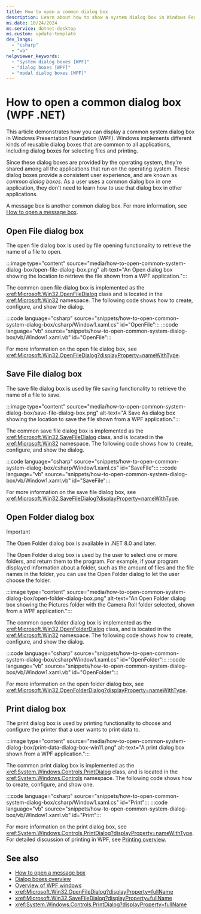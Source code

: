 ```yaml
---
title: How to open a common dialog box
description: Learn about how to show a system dialog box in Windows Foundation Presentation (WPF). System dialog boxes prompt users for information.
ms.date: 10/24/2024
ms.service: dotnet-desktop
ms.custom: update-template
dev_langs: 
  - "csharp"
  - "vb"
helpviewer_keywords: 
  - "system dialog boxes [WPF]"
  - "dialog boxes [WPF]"
  - "modal dialog boxes [WPF]"
---
```


# How to open a common dialog box (WPF .NET)

This article demonstrates how you can display a common system dialog box in Windows Presentation Foundation (WPF). Windows implements different kinds of reusable dialog boxes that are common to all applications, including dialog boxes for selecting files and printing.

Since these dialog boxes are provided by the operating system, they're shared among all the applications that run on the operating system. These dialog boxes provide a consistent user experience, and are known as *common dialog boxes*. As a user uses a common dialog box in one application, they don't need to learn how to use that dialog box in other applications.

A message box is another common dialog box. For more information, see [How to open a message box](how-to-open-message-box.md).

## Open File dialog box

The open file dialog box is used by file opening functionality to retrieve the name of a file to open.

:::image type="content" source="media/how-to-open-common-system-dialog-box/open-file-dialog-box.png" alt-text="An Open dialog box showing the location to retrieve the file shown from a WPF application.":::

The common open file dialog box is implemented as the <xref:Microsoft.Win32.OpenFileDialog> class and is located in the <xref:Microsoft.Win32> namespace. The following code shows how to create, configure, and show the dialog.

:::code language="csharp" source="snippets/how-to-open-common-system-dialog-box/csharp/Window1.xaml.cs" id="OpenFile":::
:::code language="vb" source="snippets/how-to-open-common-system-dialog-box/vb/Window1.xaml.vb" id="OpenFile":::

For more information on the open file dialog box, see <xref:Microsoft.Win32.OpenFileDialog?displayProperty=nameWithType>.

## Save File dialog box

The save file dialog box is used by file saving functionality to retrieve the name of a file to save.

:::image type="content" source="media/how-to-open-common-system-dialog-box/save-file-dialog-box.png" alt-text="A Save As dialog box showing the location to save the file shown from a WPF application.":::

The common save file dialog box is implemented as the <xref:Microsoft.Win32.SaveFileDialog> class, and is located in the <xref:Microsoft.Win32> namespace. The following code shows how to create, configure, and show the dialog.

:::code language="csharp" source="snippets/how-to-open-common-system-dialog-box/csharp/Window1.xaml.cs" id="SaveFile":::
:::code language="vb" source="snippets/how-to-open-common-system-dialog-box/vb/Window1.xaml.vb" id="SaveFile":::

For more information on the save file dialog box, see <xref:Microsoft.Win32.SaveFileDialog?displayProperty=nameWithType>.

## Open Folder dialog box

> [!IMPORTANT]
> The Open Folder dialog box is available in .NET 8.0 and later.

The Open Folder dialog box is used by the user to select one or more folders, and return them to the program. For example, if your program displayed information about a folder, such as the amount of files and the file names in the folder, you can use the Open Folder dialog to let the user choose the folder.

:::image type="content" source="media/how-to-open-common-system-dialog-box/open-folder-dialog-box.png" alt-text="An Open Folder dialog box showing the Pictures folder with the Camera Roll folder selected, shown from a WPF application.":::

The common open folder dialog box is implemented as the <xref:Microsoft.Win32.OpenFolderDialog> class, and is located in the <xref:Microsoft.Win32> namespace. The following code shows how to create, configure, and show the dialog.

:::code language="csharp" source="snippets/how-to-open-common-system-dialog-box/csharp/Window1.xaml.cs" id="OpenFolder":::
:::code language="vb" source="snippets/how-to-open-common-system-dialog-box/vb/Window1.xaml.vb" id="OpenFolder":::

For more information on the open folder dialog box, see <xref:Microsoft.Win32.OpenFolderDialog?displayProperty=nameWithType>.

## Print dialog box

The print dialog box is used by printing functionality to choose and configure the printer that a user wants to print data to.

:::image type="content" source="media/how-to-open-common-system-dialog-box/print-data-dialog-box-win11.png" alt-text="A print dialog box shown from a WPF application.":::

The common print dialog box is implemented as the <xref:System.Windows.Controls.PrintDialog> class, and is located in the <xref:System.Windows.Controls> namespace. The following code shows how to create, configure, and show one.

:::code language="csharp" source="snippets/how-to-open-common-system-dialog-box/csharp/Window1.xaml.cs" id="Print":::
:::code language="vb" source="snippets/how-to-open-common-system-dialog-box/vb/Window1.xaml.vb" id="Print":::

For more information on the print dialog box, see <xref:System.Windows.Controls.PrintDialog?displayProperty=nameWithType>. For detailed discussion of printing in WPF, see [Printing overview](../documents/printing-overview.md).

## See also

- [How to open a message box](how-to-open-message-box.md)
- [Dialog boxes overview](dialog-boxes-overview.md)
- [Overview of WPF windows](index.md)
- <xref:Microsoft.Win32.OpenFileDialog?displayProperty=fullName>
- <xref:Microsoft.Win32.SaveFileDialog?displayProperty=fullName>
- <xref:System.Windows.Controls.PrintDialog?displayProperty=fullName>
